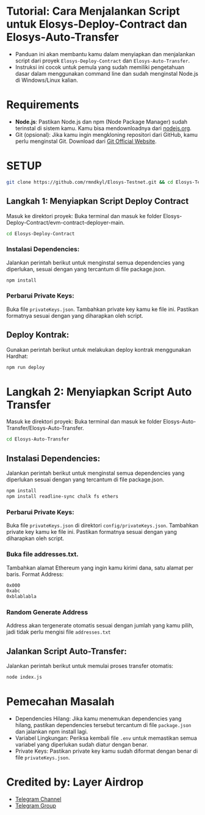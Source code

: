 # Tutorial: Cara Menjalankan Script untuk Elosys-Deploy-Contract dan Elosys-Auto-Transfer
 - Panduan ini akan membantu kamu dalam menyiapkan dan menjalankan script dari proyek `Elosys-Deploy-Contract` dan `Elosys-Auto-Transfer`.
 - Instruksi ini cocok untuk pemula yang sudah memiliki pengetahuan dasar dalam menggunakan command line dan sudah menginstal Node.js di Windows/Linux kalian.

# Requirements
 - **Node.js**: Pastikan Node.js dan npm (Node Package Manager) sudah terinstal di sistem kamu. Kamu bisa mendownloadnya dari [nodejs.org](https://nodejs.org/en/download/prebuilt-installer).
 - Git (opsional): Jika kamu ingin mengkloning repositori dari GitHub, kamu perlu menginstal Git. Download dari [Git Official Website](https://git-scm.com).

# SETUP
```bash
git clone https://github.com/rmndkyl/Elosys-Testnet.git && cd Elosys-Testnet
```

## Langkah 1: Menyiapkan Script Deploy Contract
Masuk ke direktori proyek:
Buka terminal dan masuk ke folder Elosys-Deploy-Contract/evm-contract-deployer-main.
```bash
cd Elosys-Deploy-Contract
```

### Instalasi Dependencies:
Jalankan perintah berikut untuk menginstal semua dependencies yang diperlukan, sesuai dengan yang tercantum di file package.json.
```bash
npm install
```

### Perbarui Private Keys:
Buka file `privateKeys.json`.
Tambahkan private key kamu ke file ini. Pastikan formatnya sesuai dengan yang diharapkan oleh script.

## Deploy Kontrak:
Gunakan perintah berikut untuk melakukan deploy kontrak menggunakan Hardhat:
```bash
npm run deploy
```

# Langkah 2: Menyiapkan Script Auto Transfer
Masuk ke direktori proyek:
Buka terminal dan masuk ke folder Elosys-Auto-Transfer/Elosys-Auto-Transfer.
```bash
cd Elosys-Auto-Transfer
```
## Instalasi Dependencies:
Jalankan perintah berikut untuk menginstal semua dependencies yang diperlukan sesuai dengan yang tercantum di file package.json.
```bash
npm install
npm install readline-sync chalk fs ethers
```

### Perbarui Private Keys:
Buka file `privateKeys.json` di direktori `config/privateKeys.json`.
Tambahkan private key kamu ke file ini. Pastikan formatnya sesuai dengan yang diharapkan oleh script.

### Buka file addresses.txt.
Tambahkan alamat Ethereum yang ingin kamu kirimi dana, satu alamat per baris.
Format Address:
```bash
0x000
0xabc
0xblablabla
```

### Random Generate Address
Address akan tergenerate otomatis sesuai dengan jumlah yang kamu pilih, jadi tidak perlu mengisi file `addresses.txt`

## Jalankan Script Auto-Transfer:
Jalankan perintah berikut untuk memulai proses transfer otomatis:
```bash
node index.js
```

# Pemecahan Masalah
- Dependencies Hilang: Jika kamu menemukan dependencies yang hilang, pastikan dependencies tersebut tercantum di file `package.json` dan jalankan npm install lagi.
- Variabel Lingkungan: Periksa kembali file `.env` untuk memastikan semua variabel yang diperlukan sudah diatur dengan benar.
- Private Keys: Pastikan private key kamu sudah diformat dengan benar di file `privateKeys.json`.

# Credited by: Layer Airdrop
 - [Telegram Channel](https://t.me/layerairdrop)
 - [Telegram Group](https://t.me/layerairdropdiskusi)
